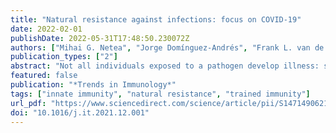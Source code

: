 ```yaml
---
title: "Natural resistance against infections: focus on COVID-19"
date: 2022-02-01
publishDate: 2022-05-31T17:48:50.230072Z
authors: ["Mihai G. Netea", "Jorge Domínguez-Andrés", "Frank L. van de Veerdonk", "Reinout van Crevel", "Bali Pulendran", "Jos W. M. van der Meer"]
publication_types: ["2"]
abstract: "Not all individuals exposed to a pathogen develop illness: some are naturally resistant whereas others develop an asymptomatic infection. Epidemiological studies suggest that there is similar variability in susceptibility to severe acute respiratory syndrome coronavirus 2 (SARS-CoV-2) infections. We propose that natural resistance is part of the disease history in some individuals exposed to this new coronavirus. Epidemiological arguments for natural resistance to SARS-CoV-2 are the lower seropositivity of children compared to adults, studies on closed environments of ships with outbreaks, and prevalence studies in some developing countries. Potential mechanisms of natural resistance include host genetic variants, viral interference, cross-protective natural antibodies, T cell immunity, and highly effective innate immune responses. Better understanding of natural resistance can help to advance preventive and therapeutic measures against infections for improved preparedness against potential future pandemics."
featured: false
publication: "*Trends in Immunology*"
tags: ["innate immunity", "natural resistance", "trained immunity"]
url_pdf: "https://www.sciencedirect.com/science/article/pii/S1471490621002593"
doi: "10.1016/j.it.2021.12.001"
---
```


